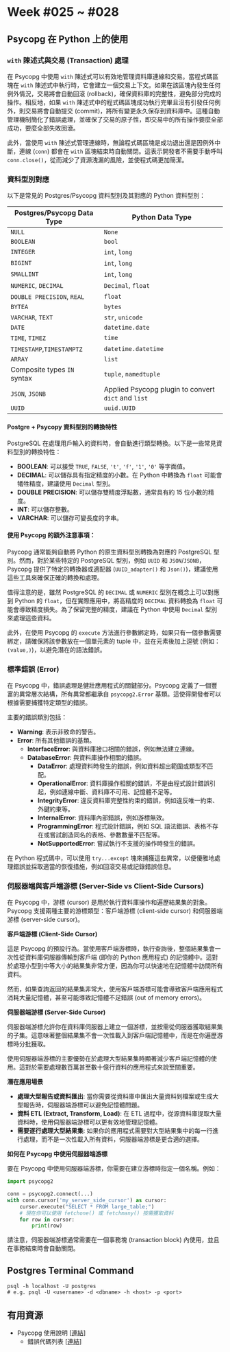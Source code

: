 # Week #025 ~ #028

## Psycopg 在 Python 上的使用

### `with` 陳述式與交易 (Transaction) 處理

在 Psycopg 中使用 `with` 陳述式可以有效地管理資料庫連線和交易。當程式碼區塊在 `with` 陳述式中執行時，它會建立一個交易上下文。如果在該區塊內發生任何例外情況，交易將會自動回滾 (rollback)，確保資料庫的完整性，避免部分完成的操作。相反地，如果 `with` 陳述式中的程式碼區塊成功執行完畢且沒有引發任何例外，則交易將會自動提交 (commit)，將所有變更永久保存到資料庫中。這種自動管理機制簡化了錯誤處理，並確保了交易的原子性，即交易中的所有操作要麼全部成功，要麼全部失敗回滾。

此外，當使用 `with` 陳述式管理連線時，無論程式碼區塊是成功退出還是因例外中斷，連線 (`conn`) 都會在 `with` 區塊結束時自動關閉。這表示開發者不需要手動呼叫 `conn.close()`，從而減少了資源洩漏的風險，並使程式碼更加簡潔。

### 資料型別對應

以下是常見的 Postgres/Psycopg 資料型別及其對應的 Python 資料型別：

| Postgres/Psycopg Data Type | Python Data Type |
| -------------------------- | ---------------- |
| `NULL`                     | `None`           |
| `BOOLEAN`                  | `bool`           |
| `INTEGER`                  | `int`, `long`    |
| `BIGINT`                   | `int`, `long`    |
| `SMALLINT`                 | `int`, `long`    |
| `NUMERIC`, `DECIMAL`       | `Decimal`, `float` |
| `DOUBLE PRECISION`, `REAL` | `float`          |
| `BYTEA`                    | `bytes`          |
| `VARCHAR`, `TEXT`          | `str`, `unicode` |
| `DATE`                     | `datetime.date`  |
| `TIME`, `TIMEZ`            | `time`           |
| `TIMESTAMP`,`TIMESTAMPTZ`  | `datetime.datetime` |
| `ARRAY`                    | `list`           |
| Composite types `IN` syntax | `tuple`, `namedtuple` |
| `JSON`, `JSONB`            | Applied Psycopg plugin to convert `dict` and `list` |
| `UUID`                     | `uuid.UUID`      |

#### Postgre + Psycopy 資料型別的轉換特性
PostgreSQL 在處理用戶輸入的資料時，會自動進行類型轉換。以下是一些常見資料型別的轉換特性：

*   **BOOLEAN**: 可以接受 `TRUE`, `FALSE`, `'t'`, `'f'`, `'1'`, `'0'` 等字面值。
*   **DECIMAL**: 可以儲存具有指定精度的小數。在 Python 中轉換為 `float` 可能會犧牲精度，建議使用 `Decimal` 型別。
*   **DOUBLE PRECISION**: 可以儲存雙精度浮點數，通常具有約 15 位小數的精度。
*   **INT**: 可以儲存整數。
*   **VARCHAR**: 可以儲存可變長度的字串。

#### 使用 Psycopg 的額外注意事項：

Psycopg 通常能夠自動將 Python 的原生資料型別轉換為對應的 PostgreSQL 型別。然而，對於某些特定的 PostgreSQL 型別，例如 `UUID` 和 `JSON`/`JSONB`，Psycopg 提供了特定的轉換器或適配器 (`UUID_adapter()` 和 `Json()`)，建議使用這些工具來確保正確的轉換和處理。

值得注意的是，雖然 PostgreSQL 的 `DECIMAL` 或 `NUMERIC` 型別在概念上可以對應到 Python 的 `float`，但在實際應用中，將高精度的 `DECIMAL` 資料轉換為 `float` 可能會導致精度損失。為了保留完整的精度，建議在 Python 中使用 `Decimal` 型別來處理這些資料。

此外，在使用 Psycopg 的 `execute` 方法進行參數綁定時，如果只有一個參數需要綁定，請確保將該參數放在一個單元素的 tuple 中，並在元素後加上逗號 (例如：`(value,)`)，以避免潛在的語法錯誤。

### 標準錯誤 (Error)

在 Psycopg 中，錯誤處理是健壯應用程式的關鍵部分。Psycopg 定義了一個豐富的異常層次結構，所有異常都繼承自 `psycopg2.Error` 基類。這使得開發者可以根據需要捕獲特定類型的錯誤。

主要的錯誤類別包括：

*   **Warning**: 表示非致命的警告。
*   **Error**: 所有其他錯誤的基類。
    *   **InterfaceError**: 與資料庫接口相關的錯誤，例如無法建立連線。
    *   **DatabaseError**: 與資料庫操作相關的錯誤。
        *   **DataError**: 處理資料時發生的錯誤，例如資料超出範圍或類型不匹配。
        *   **OperationalError**: 資料庫操作相關的錯誤，不是由程式設計錯誤引起，例如連線中斷、資料庫不可用、記憶體不足等。
        *   **IntegrityError**: 違反資料庫完整性約束的錯誤，例如違反唯一約束、外鍵約束等。
        *   **InternalError**: 資料庫內部錯誤，例如游標無效。
        *   **ProgrammingError**: 程式設計錯誤，例如 SQL 語法錯誤、表格不存在或嘗試創造同名的表格、參數數量不匹配等。
        *   **NotSupportedError**: 嘗試執行不支援的操作時發生的錯誤。

在 Python 程式碼中，可以使用 `try...except` 塊來捕獲這些異常，以便優雅地處理錯誤並採取適當的恢復措施，例如回滾交易或記錄錯誤信息。

### 伺服器端與客戶端游標 (Server-Side vs Client-Side Cursors)

在 Psycopg 中，游標 (cursor) 是用於執行資料庫操作和遍歷結果集的對象。Psycopg 支援兩種主要的游標類型：客戶端游標 (client-side cursor) 和伺服器端游標 (server-side cursor)。

**客戶端游標 (Client-Side Cursor)**

這是 Psycopg 的預設行為。當使用客戶端游標時，執行查詢後，整個結果集會一次性從資料庫伺服器傳輸到客戶端 (即你的 Python 應用程式) 的記憶體中。這對於處理小型到中等大小的結果集非常方便，因為你可以快速地在記憶體中訪問所有資料。

然而，如果查詢返回的結果集非常大，使用客戶端游標可能會導致客戶端應用程式消耗大量記憶體，甚至可能導致記憶體不足錯誤 (out of memory errors)。

**伺服器端游標 (Server-Side Cursor)**

伺服器端游標允許你在資料庫伺服器上建立一個游標，並按需從伺服器獲取結果集的子集。這意味著整個結果集不會一次性載入到客戶端記憶體中，而是在你遍歷游標時分批獲取。

使用伺服器端游標的主要優勢在於處理大型結果集時顯著減少客戶端記憶體的使用。這對於需要處理數百萬甚至數十億行資料的應用程式來說至關重要。

**潛在應用場景**

*   **處理大型報告或資料匯出**: 當你需要從資料庫中匯出大量資料到檔案或生成大型報告時，伺服器端游標可以避免記憶體問題。
*   **資料 ETL (Extract, Transform, Load)**: 在 ETL 過程中，從源資料庫提取大量資料時，使用伺服器端游標可以更有效地管理記憶體。
*   **需要逐行處理大型結果集**: 如果你的應用程式需要對大型結果集中的每一行進行處理，而不是一次性載入所有資料，伺服器端游標是更合適的選擇。

**如何在 Psycopg 中使用伺服器端游標**

要在 Psycopg 中使用伺服器端游標，你需要在建立游標時指定一個名稱。例如：

```python
import psycopg2

conn = psycopg2.connect(...)
with conn.cursor('my_server_side_cursor') as cursor:
    cursor.execute("SELECT * FROM large_table;")
    # 現在你可以使用 fetchone() 或 fetchmany() 按需獲取資料
    for row in cursor:
        print(row)
```

請注意，伺服器端游標通常需要在一個事務塊 (transaction block) 內使用，並且在事務結束時會自動關閉。

## Postgres Terminal Command

```shell
psql -h localhost -U postgres
# e.g. psql -U <username> -d <dbname> -h <host> -p <port>
```

## 有用資源
- Psycopg 使用說明 [[連結](https://www.psycopg.org/docs/)]
    * 錯誤代碼列表 [[連結](https://www.psycopg.org/docs/errors.html#sqlstate-exception-classes)]
